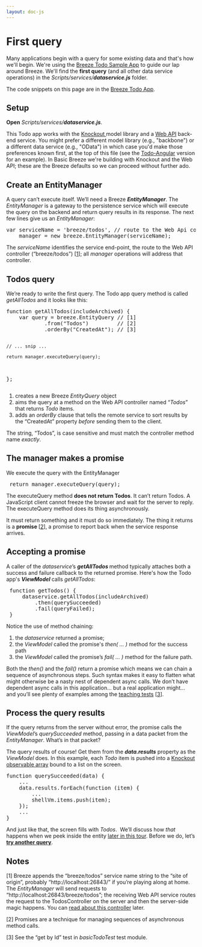 ```yaml
---
layout: doc-js
---
```

<h1>First query</h1>

<p>Many applications begin with a query for some existing data and that&#39;s how we&#39;ll begin. We&#39;re using the <a href="/samples/todo">Breeze Todo Sample App</a> to guide our lap around Breeze. We&#39;ll find the <strong>first query</strong> (and all other data service operations) in the <em>Scripts/services/<strong>dataservice.js</strong></em> folder.</p>

<p>The code snippets on this page are in the <a href="/samples/todo">Breeze Todo App</a>.</p>

<h2>Setup</h2>

<p><strong>Open</strong><em> Scripts/services/<strong>dataservice.js</strong></em>.</p>

<p>This Todo app works with the <a href="http://knockoutjs.com/" target="_blank">Knockout </a>model library and a <a href="http://www.asp.net/web-api" target="_blank">Web API</a> back-end service. You might prefer a different model library (e.g., &quot;backbone&quot;) or a different data service (e.g., &quot;OData&quot;) in which case you&#39;d make those preferences known first, at the top of this file (see the <a href="/samples/todo-angular" target="_top">Todo-Angular</a> version for an example). In Basic Breeze we&#39;re building with Knockout and the Web API; these are the Breeze defaults so we can proceed without further ado.</p>

<h2>Create an EntityManager</h2>

<p>A query can&rsquo;t execute itself. We&rsquo;ll need a Breeze <strong><em>EntityManager</em></strong>. The <em>EntityManager</em> is a gateway to the persistence service which will execute the query on the backend and return query results in its response. The next few lines give us an <em>EntityManager</em>:</p>

<pre class="brush:jscript;">
var serviceName = &#39;breeze/todos&#39;, // route to the Web Api controller
    manager = new breeze.EntityManager(serviceName);
</pre>

<p>The <em>serviceName </em>identifies the service end-point, the route to the Web API controller (&ldquo;breeze/todos&rdquo;) [<a href="#note 1">1</a>]; all <em>manager </em>operations will address that controller.</p>

<h2>Todos query</h2>

<p>We&rsquo;re ready to write the first query. The Todo app query method is called <em>getAllTodos </em>and it looks like this:</p>

<div>
<pre class="brush:jscript;">
function getAllTodos(includeArchived) {
    var query = breeze.EntityQuery // [1]
            .from(&quot;Todos&quot;)         // [2]
            .orderBy(&quot;CreatedAt&quot;); // [3]

    // ... snip ...

    return manager.executeQuery(query);
};</pre>
</div>

<ol>
	<li>creates a new Breeze <em>EntityQuery </em>object</li>
	<li>aims the query at a method on the Web API controller named &ldquo;<em>Todos</em>&rdquo; that returns <em>Todo</em> items.</li>
	<li>adds an <em>orderBy</em> clause that tells the remote service to sort results by the &ldquo;CreatedAt&rdquo; property <em>before</em> sending them to the client.</li>
</ol>

<div>
<p>The string, &ldquo;Todos&rdquo;, is case sensitive and must match the controller method name <em>exactly</em>.</p>
</div>

<h2>The manager makes a promise</h2>

<p>We execute the query with the EntityManager</p>

<div>
<pre class="brush:jscript;">
 return manager.executeQuery(query);</pre>
</div>

<p>The executeQuery method <strong>does not return Todos</strong>. It can&rsquo;t return Todos. A JavaScript client cannot freeze the browser and wait for the server to reply. The executeQuery method does its thing asynchronously.</p>

<p>It must return something and it must do so immediately. The thing it returns is a <strong>promise </strong>[<a href="#note 2">2</a>], a promise to report back when the service response arrives.</p>

<h2>Accepting a promise</h2>

<p>A caller of the <em>dataservice</em>&rsquo;s <strong><em>getAllTodos </em></strong>method typically attaches both a success and failure callback to the returned promise. Here&#39;s how the Todo app&#39;s <em><strong>ViewModel </strong></em>calls <em>getAllTodos</em>:</p>

<div>
<pre class="brush:jscript;">
 function getTodos() {
     dataservice.getAllTodos(includeArchived)
         .then(querySucceeded)
         .fail(queryFailed);
 }</pre>
</div>

<p>Notice the use of method chaining:</p>

<ol>
	<li>the <em>dataservice</em> returned a promise;</li>
	<li>the <em>ViewModel</em> called the promise&#39;s <em>then( &hellip; )</em> method for the success path</li>
	<li>the <em>ViewModel</em> called the promise&rsquo;s <em>fail( &hellip; )</em> method for the failure path.</li>
</ol>

<p>Both the <em>then() </em>and the <em>fail() </em>return a promise which means we can chain a sequence of asynchronous steps. Such syntax makes it easy to flatten what might otherwise be a nasty nest of dependent async calls. We don&rsquo;t have dependent async calls in this application&hellip; but a real application might&hellip; and you&rsquo;ll see plenty of examples among the <a href="/samples/doccode" target="_blank">teaching tests</a> [<a href="#note 3">3</a>].</p>

<h2>Process the query results</h2>

<p>If the query returns from the server without error, the promise calls the <em>ViewModel</em>&rsquo;s <em>querySucceeded </em>method, passing in a data packet from the <em>EntityManager</em>. What&rsquo;s in that packet?</p>

<p>The query results of course! Get them from the <strong><em>data.results</em></strong> property as the <em>ViewModel</em> does. In this example, each <em>Todo </em>item is pushed into a <a href="http://knockoutjs.com/documentation/observableArrays.html">Knockout observable array</a> bound to a list on the screen.</p>

<div>
<pre class="brush:jscript;">
function querySucceeded(data) {
    ...
    data.results.forEach(function (item) {
        ...
        shellVm.items.push(item);
    });
    ...
}</pre>
</div>

<p>And just like that, the screen fills with <em>Todos</em>.&nbsp; We&rsquo;ll discuss how <em>that</em> happens when we peek inside the entity <a href="/documentation/databinding-knockout">later in this tour</a>. Before we do, let&rsquo;s <strong><a href="/documentation/query-filter">try another query</a></strong>.</p>

<h2>Notes</h2>

<p><a name="note 1"></a>[1] Breeze appends the &ldquo;breeze/todos&rdquo; service name string to the &ldquo;site of origin&rdquo;, probably &ldquo;http://localhost:26843/&rdquo; if you&rsquo;re playing along at home. The <em>EntityManager </em>will send requests to &ldquo;http://localhost:26843/breeze/todos&rdquo;; the receiving Web API service routes the request to the TodosController on the server and then the server-side magic happens. You can <a href="/documentation/web-api-controller">read about this controller</a> later.</p>

<p><a name="note 2"></a>[2] Promises are a technique for managing sequences of asynchronous method calls.</p>

<p><a name="note 3"></a>[3] See the &ldquo;get by Id&rdquo; test in <em>basicTodoTest</em> test module.</p>

